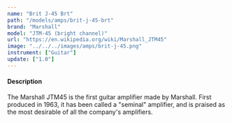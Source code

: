 ```yaml
---
name: "Brit J-45 Brt"
path: "/models/amps/brit-j-45-brt"
brand: "Marshall"
model: "JTM-45 (bright channel)"
url: "https://en.wikipedia.org/wiki/Marshall_JTM45"
image: "../../../images/amps/brit-j-45.png"
instrument: ["Guitar"]
update: ["1.0"]
---
```

#### Description
The Marshall JTM45 is the first guitar amplifier made by Marshall. First produced in 1963, it has been called a "seminal" amplifier, and is praised as the most desirable of all the company's amplifiers. 